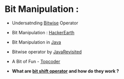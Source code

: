# Bit Manipulation :

* Undersatnding [Bitwise](https://code.tutsplus.com/articles/understanding-bitwise-operators--active-11301) Operator
* Bit Manipulation : [HackerEarth](https://www.hackerearth.com/practice/notes/bit-manipulation/)
* Bit Manipulation in [Java](http://vojtechruzicka.com/bit-manipulation-java-bitwise-bit-shift-operations/)
* Bitwise operator by [JavaRevisited](http://javarevisited.blogspot.com/2013/03/bitwise-and-bitshift-operators-in-java-and-or-xor-left-right-shift-example-tutorial.html)

* A Bit of Fun - [Topcoder](https://www.topcoder.com/community/data-science/data-science-tutorials/a-bit-of-fun-fun-with-bits/)

* **What are [bit shift operator](https://stackoverflow.com/questions/141525/what-are-bitwise-shift-bit-shift-operators-and-how-do-they-work) and how do they work ?**
